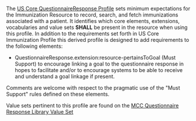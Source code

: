 The [US Core QuestionnaireResponse Profile](http://hl7.org/fhir/us/core/StructureDefinition/us-core-questionnaireresponse) sets minimum expectations for the Immunization Resource to record, search, and fetch immunizations associated with a patient. It identifies which core elements, extensions, vocabularies and value sets **SHALL** be present in the resource when using this profile. In addition to the requirements set forth in US Core Immunization Profile this derived profile is designed to add requirements to the following elements:
* QuestionnaireResponse.extension:resource-pertainsToGoal (Must Support)  to encourage linking a goal to the questionnaire response in hopes to facilitate and/or to encourage systems to be able to receive and understand a goal linkage if present.

Comments are welcome with respect to the pragmatic use of the "Must Support" rules defined on these elements.

Value sets pertinent to this profile are found on the [MCC Questionnaire Response Library Value Set ](mcc_questionnaire_response_value_sets.html)